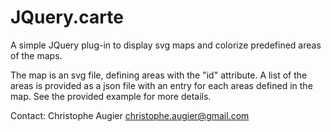 JQuery.carte
============

A simple JQuery plug-in to display svg maps and colorize predefined areas of the maps.

The map is an svg file, defining areas with the "id" attribute.
A list of the areas is provided as a json file with an entry for each areas defined in the map. See the provided example for more details.

Contact: Christophe Augier <christophe.augier@gmail.com>
